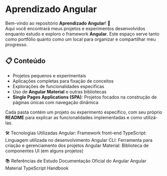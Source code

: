 # Aprendizado Angular

Bem-vindo ao repositório **Aprendizado Angular**! 🎯  
Aqui você encontrará meus projetos e experimentos desenvolvidos enquanto estudo e exploro o framework **Angular**. Este espaço serve tanto como portfólio quanto como um local para organizar e compartilhar meu progresso.

## 📋 Conteúdo

- Projetos pequenos e experimentais
- Aplicações completas para fixação de conceitos
- Explorações de funcionalidades específicas
- Uso de **Angular Material** e outras bibliotecas
- **Single Pages Applications (SPA)**: Projetos focados na construção de páginas únicas com navegação dinâmica

Cada pasta contém um projeto ou experimento específico, com seu próprio **README** para explicar as funcionalidades implementadas e como utilizá-las.

🛠️ Tecnologias Utilizadas
Angular: Framework front-end
TypeScript: Linguagem utilizada no desenvolvimento
Angular CLI: Ferramenta para criação e gerenciamento dos projetos
Angular Material: Biblioteca de componentes UI (em alguns projetos)

📚 Referências de Estudo
Documentação Oficial do Angular
Angular Material
TypeScript Handbook

